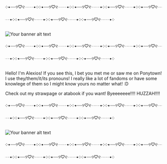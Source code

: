 ༶•┈┈୨♡୧┈┈•༶༶•┈┈୨♡୧┈┈•༶༶•┈┈୨♡୧┈┈•༶༶•┈┈୨♡୧┈┈•༶༶•┈┈୨♡୧┈┈•༶༶•┈┈୨♡୧┈┈•༶༶•┈┈୨♡୧┈┈•༶༶•┈┈୨♡୧┈┈•༶

![Your banner alt text](https://i.pinimg.com/1200x/1f/38/7b/1f387b6b4f300fa5b5585ad23c367f3a.jpg)

༶•┈┈୨♡୧┈┈•༶༶•┈┈୨♡୧┈┈•༶༶•┈┈୨♡୧┈┈•༶༶•┈┈୨♡୧┈┈•༶༶•┈┈୨♡୧┈┈•༶༶•┈┈୨♡୧┈┈•༶༶•┈┈୨♡୧┈┈•༶༶•┈┈୨♡୧┈┈•༶


Hello! I'm Alexios! If you see this, I bet you met me or saw me on Ponytown! I use they/them/it/its pronouns!
I really like a lot of fandoms or have some knowlege of them so I might know yours no matter what! :D

Check out my strawpage or atabook if you want! Byeeeeeee!!!! HUZZAH!!!!



༶•┈┈୨♡୧┈┈•༶༶•┈┈୨♡୧┈┈•༶༶•┈┈୨♡୧┈┈•༶༶•┈┈୨♡୧┈┈•༶༶•┈┈୨♡୧┈┈•༶༶•┈┈୨♡୧┈┈•༶༶•┈┈୨♡୧┈┈•༶༶•┈┈୨♡୧┈┈•༶

![Your banner alt text](https://i.pinimg.com/1200x/00/ed/d1/00edd15e383f57feab058d37802b3b88.jpg)

༶•┈┈୨♡୧┈┈•༶༶•┈┈୨♡୧┈┈•༶༶•┈┈୨♡୧┈┈•༶༶•┈┈୨♡୧┈┈•༶༶•┈┈୨♡୧┈┈•༶༶•┈┈୨♡୧┈┈•༶༶•┈┈୨♡୧┈┈•༶༶•┈┈୨♡୧┈┈•༶
